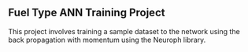 <h2>Fuel Type ANN Training Project</h2>
<p>This project involves training a sample dataset to the network using the back propagation with momentum using the Neuroph library.</p>
 
